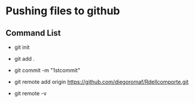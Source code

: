 # Pushing files to github

## Command List

* git init

* git add .

* git commit -m "1stcommit"

* git remote add origin https://github.com/diegoromaf/Rdellcomporte.git

* git remote -v
